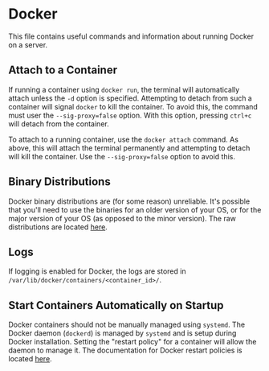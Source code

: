 # Docker

This file contains useful commands and information about running Docker on a server.

## Attach to a Container

If running a container using `docker run`, the terminal will automatically attach unless the `-d` option is specified.
Attempting to detach from such a container will signal `docker` to kill the container. To avoid this, the command must
user the `--sig-proxy=false` option. With this option, pressing `ctrl+c` will detach from the container.

To attach to a running container, use the `docker attach` command. As above, this will attach the terminal permanently
and attempting to detach will kill the container. Use the `--sig-proxy=false` option to avoid this.

## Binary Distributions

Docker binary distributions are (for some reason) unreliable. It's possible that you'll need to use the binaries for an
older version of your OS, or for the major version of your OS (as opposed to the minor version). The raw distributions
are located [here](https://download.docker.com/linux/).

## Logs

If logging is enabled for Docker, the logs are stored in `/var/lib/docker/containers/<container_id>/`.

## Start Containers Automatically on Startup

Docker containers should not be manually managed using `systemd`. The Docker daemon (`dockerd`) is managed by
`systemd` and is setup during Docker installation. Setting the "restart policy" for a container will allow the daemon
to manage it. The documentation for Docker restart policies is located
[here](https://docs.docker.com/config/containers/start-containers-automatically/).
